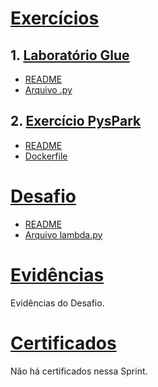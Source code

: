 # [Exercícios](Sprint%207/exercicios)

## 1. [Laboratório Glue](Sprint%207/exercicios/laboratorio/glue)
  - [README](Sprint%207/exercicios/laboratorio/glue/README.md)
  - [Arquivo .py](Sprint%207/exercicios/laboratorio/glue/job_aws_glue_lab_4.py)

## 2. [Exercício PysPark](Sprint%207/exercicios/spark-contador_palavras)
  - [README](Sprint%207/exercicios/spark-contador_palavras/README.md)
  - [Dockerfile](Sprint%207/exercicios/spark-contador_palavras/Dockerfile)

# [Desafio](Sprint%207/desafio)
  - [README](Sprint%207/desafio/README.md)
  - [Arquivo lambda.py](Sprint%207/desafio/lambda.py)

# [Evidências](Sprint%207/evidencias)
  Evidências do Desafio.

# [Certificados](Sprint%207/certificados)

  Não há certificados nessa Sprint.

